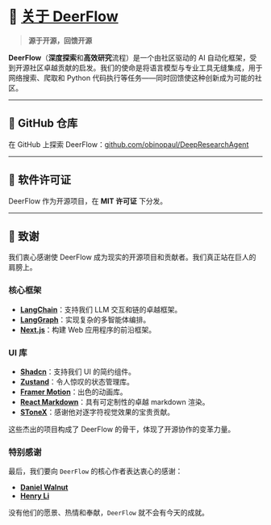 # 🦌 [关于 DeerFlow](https://github.com/obinopaul/DeepResearchAgent)

> **源于开源，回馈开源**

**DeerFlow**（**深度探索**和**高效研究**流程）是一个由社区驱动的 AI 自动化框架，受到开源社区卓越贡献的启发。我们的使命是将语言模型与专业工具无缝集成，用于网络搜索、爬取和 Python 代码执行等任务——同时回馈使这种创新成为可能的社区。

---

## 🌟 GitHub 仓库

在 GitHub 上探索 DeerFlow：[github.com/obinopaul/DeepResearchAgent](https://github.com/obinopaul/DeepResearchAgent)

---

## 📜 软件许可证

DeerFlow 作为开源项目，在 **MIT 许可证** 下分发。

---

## 🙌 致谢

我们衷心感谢使 DeerFlow 成为现实的开源项目和贡献者。我们真正站在巨人的肩膀上。

### 核心框架
- **[LangChain](https://github.com/langchain-ai/langchain)**：支持我们 LLM 交互和链的卓越框架。
- **[LangGraph](https://github.com/langchain-ai/langgraph)**：实现复杂的多智能体编排。
- **[Next.js](https://nextjs.org/)**：构建 Web 应用程序的前沿框架。

### UI 库
- **[Shadcn](https://ui.shadcn.com/)**：支持我们 UI 的简约组件。
- **[Zustand](https://zustand.docs.pmnd.rs/)**：令人惊叹的状态管理库。
- **[Framer Motion](https://www.framer.com/motion/)**：出色的动画库。
- **[React Markdown](https://www.npmjs.com/package/react-markdown)**：具有可定制性的卓越 markdown 渲染。
- **[SToneX](https://github.com/stonexer)**：感谢他对逐字符视觉效果的宝贵贡献。

这些杰出的项目构成了 DeerFlow 的骨干，体现了开源协作的变革力量。

### 特别感谢
最后，我们要向 `DeerFlow` 的核心作者表达衷心的感谢：

- **[Daniel Walnut](https://github.com/hetaoBackend/)**
- **[Henry Li](https://github.com/magiccube/)**

没有他们的愿景、热情和奉献，`DeerFlow` 就不会有今天的成就。

